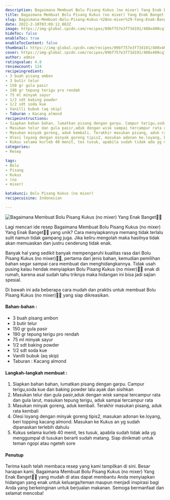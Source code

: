 ```yaml
---
description: Bagaimana Membuat Bolu Pisang Kukus (no mixer) Yang Enak Banget"
title: Bagaimana Membuat Bolu Pisang Kukus (no mixer) Yang Enak Banget
slug: Bagaimana-Membuat-Bolu-Pisang-Kukus-%28no-mixer%29-Yang-Enak-Banget
date: 2022-2-10T03:09:12.063Z
image: https://img-global.cpcdn.com/recipes/09bf757e3f73d191/400x400cq70/photo.jpg
hideToc: false
enableToc: true
enableTocContent: false
thumbnail: https://img-global.cpcdn.com/recipes/09bf757e3f73d191/400x400cq70/photo.jpg
cover: https://img-global.cpcdn.com/recipes/09bf757e3f73d191/400x400cq70/photo.jpg
author: admin
ratingvalue: 4.8
reviewcount: 124
recipeingredient:
- 3 buah pisang ambon
- 3 butir telur
- 150 gr gula pasir
- 190 gr tepung terigu pro rendah
- 75 ml minyak sayur
- 1/2 sdt baking powder
- 1/2 sdt soda kue
- Vanilli bubuk (aq skip)
- Taburan : Kacang almond
recipeinstructions:
- Siapkan bahan bahan, lumatkan pisang dengan garpu. Campur terigu,soda kue dan baking powder lalu ayak dan sisihkan
- Masukan telur dan gula pasir,aduk dengan wisk sampai tercampur rata dan gula larut, masukan tepung terigu, aduk sampai tercampur rata
- Masukan minyak goreng, aduk kembali. Terakhir masukan pisang, aduk rata kembali
- Olesi loyang dengan minyak goreng tipis2, masukan adonan ke.loyang, beri topping kacang almond. Masukan ke Kukus an yg sudah dipanaskan terlebih dahulu
- Kukus selama kurleb 40 menit, tes tusuk, apabila sudah tidak ada yg menggumpal di tusukan berarti sudah matang. Siap dinikmati untuk teman ngopi atau ngeteh sore
categories:
- Resep

tags:
- Bolu
- Pisang
- Kukus
- (no
- mixer)

katakunci: Bolu Pisang Kukus (no mixer)
recipecuisine: Indonesian

---
```


![Bagaimana Membuat Bolu Pisang Kukus (no mixer) Yang Enak Banget👩‍🍳](https://img-global.cpcdn.com/recipes/09bf757e3f73d191/400x400cq70/photo.jpg)

Lagi mencari ide resep Bagaimana Membuat Bolu Pisang Kukus (no mixer) Yang Enak Banget👩‍🍳 yang unik? Cara menyiapkannya memang tidak terlalu sulit namun tidak gampang juga. Jika keliru mengolah maka hasilnya tidak akan memuaskan dan justru cenderung tidak enak.

Banyak hal yang sedikit banyak mempengaruhi kualitas rasa dari Bolu Pisang Kukus (no mixer)👩‍🍳, pertama dari jenis bahan, kemudian pemilihan bahan segar sampai cara membuat dan menghidangkannya. Tidak usah pusing kalau hendak menyiapkan Bolu Pisang Kukus (no mixer)👩‍🍳 enak di rumah, karena asal sudah tahu triknya maka hidangan ini bisa jadi sajian spesial.

Di bawah ini ada beberapa cara mudah dan praktis untuk membuat Bolu Pisang Kukus (no mixer)👩‍🍳 yang siap dikreasikan.

<!--inarticleads1-->

#### Bahan-bahan :

- 3 buah pisang ambon
- 3 butir telur
- 150 gr gula pasir
- 190 gr tepung terigu pro rendah
- 75 ml minyak sayur
- 1/2 sdt baking powder
- 1/2 sdt soda kue
- Vanilli bubuk (aq skip)
- Taburan : Kacang almond

<!--inarticleads2-->

#### Langkah-langkah membuat :

1. Siapkan bahan bahan, lumatkan pisang dengan garpu. Campur terigu,soda kue dan baking powder lalu ayak dan sisihkan
1. Masukan telur dan gula pasir,aduk dengan wisk sampai tercampur rata dan gula larut, masukan tepung terigu, aduk sampai tercampur rata
1. Masukan minyak goreng, aduk kembali. Terakhir masukan pisang, aduk rata kembali
1. Olesi loyang dengan minyak goreng tipis2, masukan adonan ke.loyang, beri topping kacang almond. Masukan ke Kukus an yg sudah dipanaskan terlebih dahulu
1. Kukus selama kurleb 40 menit, tes tusuk, apabila sudah tidak ada yg menggumpal di tusukan berarti sudah matang. Siap dinikmati untuk teman ngopi atau ngeteh sore

#### Penutup

Terima kasih telah membaca resep yang kami tampilkan di sini. Besar harapan kami, Bagaimana Membuat Bolu Pisang Kukus (no mixer) Yang Enak Banget👩‍🍳 yang mudah di atas dapat membantu Anda menyiapkan hidangan yang enak untuk keluarga/teman maupun menjadi inspirasi bagi Anda yang berkeinginan untuk berjualan makanan. Semoga bermanfaat dan selamat mencoba!
